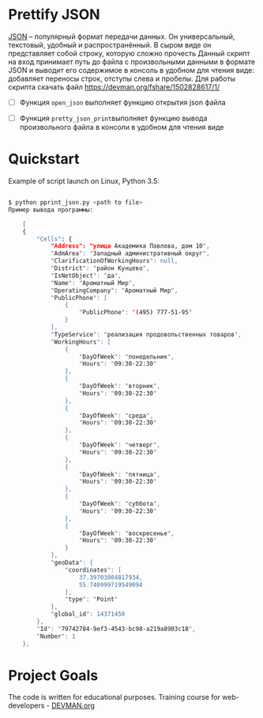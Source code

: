 
# Prettify JSON

[JSON](https://ru.wikipedia.org/wiki/JSON) – популярный формат передачи данных. Он универсальный, текстовый, удобный и распространённый.
В сыром виде он представляет собой строку, которую сложно прочесть
Данный скрипт на вход принимает путь до файла с произвольными данными в формате JSON и выводит его содержимое в консоль в удобном для чтения виде: добавляет переносы строк, отступы слева и пробелы.
Для работы скрипта скачать файл https://devman.org/fshare/1502828617/1/
	

 - [ ] Функция `open_json` выполняет функцию открытия json файла 
 - [ ] Функция `pretty_json_print`выполняет функцию вывода произвольного файла в консоли в удобном для чтения виде
 

# Quickstart

Example of script launch on Linux, Python 3.5:

```bash

$ python pprint_json.py <path to file>
Пример вывода программы:

    [
    {
        "Cells": {
            "Address": "улица Академика Павлова, дом 10",
            "AdmArea": "Западный административный округ",
            "ClarificationOfWorkingHours": null,
            "District": "район Кунцево",
            "IsNetObject": "да",
            "Name": "Ароматный Мир",
            "OperatingCompany": "Ароматный Мир",
            "PublicPhone": [
                {
                    "PublicPhone": "(495) 777-51-95"
                }
            ],
            "TypeService": "реализация продовольственных товаров",
            "WorkingHours": [
                {
                    "DayOfWeek": "понедельник",
                    "Hours": "09:30-22:30"
                },
                {
                    "DayOfWeek": "вторник",
                    "Hours": "09:30-22:30"
                },
                {
                    "DayOfWeek": "среда",
                    "Hours": "09:30-22:30"
                },
                {
                    "DayOfWeek": "четверг",
                    "Hours": "09:30-22:30"
                },
                {
                    "DayOfWeek": "пятница",
                    "Hours": "09:30-22:30"
                },
                {
                    "DayOfWeek": "суббота",
                    "Hours": "09:30-22:30"
                },
                {
                    "DayOfWeek": "воскресенье",
                    "Hours": "09:30-22:30"
                }
            ],
            "geoData": {
                "coordinates": [
                    37.39703804817934,
                    55.740999719549094
                ],
                "type": "Point"
            },
            "global_id": 14371450
        },
        "Id": "79742784-9ef3-4543-bc98-a219a8903c18",
        "Number": 1
    },

```

# Project Goals

The code is written for educational purposes. Training course for web-developers - [DEVMAN.org](https://devman.org)
